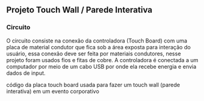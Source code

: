 ## **Projeto Touch Wall / Parede Interativa**

### **Circuito**
O circuito consiste na conexão da controladora (Touch Board) com uma placa de material condutor que fica sob a área exposta para interação do usuário, essa conexão deve ser feita por materiais condutores, nesse projeto foram usados fios e fitas de cobre. A controladora é conectada a um computador por meio de um cabo USB por onde ela recebe energia e envia dados de input.


código da placa touch board usada para fazer um touch wall (parede interativa) em um evento corporativo
